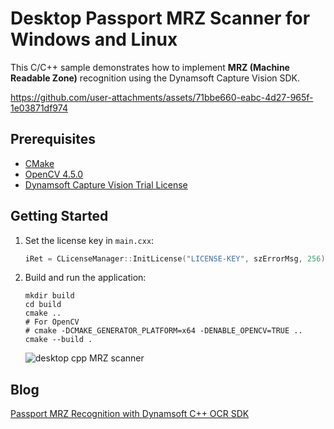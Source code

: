 # Desktop Passport MRZ Scanner for Windows and Linux
This C/C++ sample demonstrates how to implement **MRZ (Machine Readable Zone)** recognition using the Dynamsoft Capture Vision SDK.

https://github.com/user-attachments/assets/71bbe660-eabc-4d27-965f-1e03871df974

## Prerequisites
- [CMake](https://cmake.org/download/)
- [OpenCV 4.5.0](https://opencv.org/releases/)
- [Dynamsoft Capture Vision Trial License](https://www.dynamsoft.com/customer/license/trialLicense/?product=dcv&package=cross-platform)


## Getting Started
1. Set the license key in `main.cxx`:

    ```cpp
    iRet = CLicenseManager::InitLicense("LICENSE-KEY", szErrorMsg, 256);
    ```

2. Build and run the application:

    ```
    mkdir build
    cd build
    cmake ..
    # For OpenCV
    # cmake -DCMAKE_GENERATOR_PLATFORM=x64 -DENABLE_OPENCV=TRUE ..
    cmake --build .
    ```

    ![desktop cpp MRZ scanner](https://www.dynamsoft.com/codepool/img/2024/09/desktop-cpp-mrz-scanner.png)
    
    
 ## Blog
 [Passport MRZ Recognition with Dynamsoft C++ OCR SDK](https://www.dynamsoft.com/codepool/passport-mrz-recognition-cpp-windows-linux.html)
